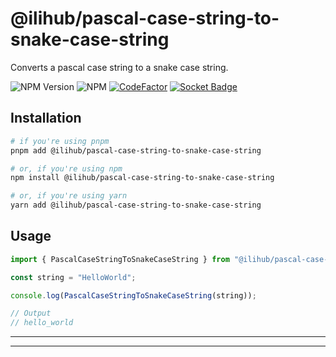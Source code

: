 # @ilihub/pascal-case-string-to-snake-case-string

Converts a pascal case string to a snake case string.

![NPM Version](https://img.shields.io/npm/v/%40ilihub%2Fpascal-case-string-to-snake-case-string?color=33cd56&logo=npm)
![NPM](https://img.shields.io/npm/l/%40ilihub%2Fpascal-case-string-to-snake-case-string)
[![CodeFactor](https://www.codefactor.io/repository/github/ilihub/npm/badge)](https://www.codefactor.io/repository/github/ilihub/npm)
[![Socket Badge](https://socket.dev/api/badge/npm/package/@ilihub/pascal-case-string-to-snake-case-string)](https://socket.dev/npm/package/@ilihub/pascal-case-string-to-snake-case-string)

## Installation

```bash
# if you're using pnpm
pnpm add @ilihub/pascal-case-string-to-snake-case-string

# or, if you're using npm
npm install @ilihub/pascal-case-string-to-snake-case-string

# or, if you're using yarn
yarn add @ilihub/pascal-case-string-to-snake-case-string
```

## Usage

```javascript
import { PascalCaseStringToSnakeCaseString } from "@ilihub/pascal-case-string-to-snake-case-string";

const string = "HelloWorld";

console.log(PascalCaseStringToSnakeCaseString(string));

// Output
// hello_world
```

---

<!-- sponsors_and_backers_section_start -->

<!-- sponsors_and_backers_section_end -->

---
